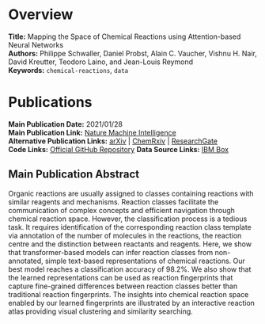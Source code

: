 # Overview
**Title:** Mapping the Space of Chemical Reactions using Attention-based Neural Networks<br>
**Authors:** Philippe Schwaller, Daniel Probst, Alain C. Vaucher, Vishnu H. Nair, David Kreutter, Teodoro Laino, and
Jean-Louis Reymond<br>
**Keywords:** `chemical-reactions`, `data`


# Publications
**Main Publication Date:** 2021/01/28<br>
**Main Publication Link:** [Nature Machine Intelligence](https://www.nature.com/articles/s42256-020-00284-w)<br>
**Alternative Publication Links:** [arXiv](https://arxiv.org/abs/2012.06051) |
[ChemRxiv](https://chemrxiv.org/engage/chemrxiv/article-details/60c753a0bdbb89acf8a3a4b5) |
[ResearchGate](https://www.researchgate.net/publication/348851156_Mapping_the_space_of_chemical_reactions_using_attention-based_neural_networks)<br>
**Code Links:** [Official GitHub Repository](https://github.com/rxn4chemistry/rxnfp)
**Data Source Links:** [IBM Box](https://ibm.ent.box.com/v/MappingChemicalReactions)


## Main Publication Abstract
Organic reactions are usually assigned to classes containing reactions with similar reagents and mechanisms. Reaction
classes facilitate the communication of complex concepts and efficient navigation through chemical reaction space.
However, the classification process is a tedious task. It requires identification of the corresponding reaction class
template via annotation of the number of molecules in the reactions, the reaction centre and the distinction between
reactants and reagents. Here, we show that transformer-based models can infer reaction classes from non-annotated,
simple text-based representations of chemical reactions. Our best model reaches a classification accuracy of 98.2%. We
also show that the learned representations can be used as reaction fingerprints that capture fine-grained differences
between reaction classes better than traditional reaction fingerprints. The insights into chemical reaction space
enabled by our learned fingerprints are illustrated by an interactive reaction atlas providing visual clustering and
similarity searching.
